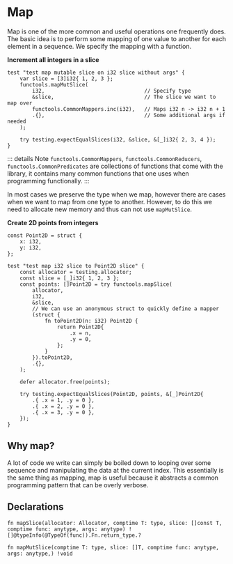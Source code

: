 # Map
Map is one of the more common and useful operations one frequently does. The basic idea is to perform some mapping of one value to another for each element in a sequence. We specify the mapping with a function.

**Increment all integers in a slice**

```zig{3-8}
test "test map mutable slice on i32 slice without args" {
    var slice = [3]i32{ 1, 2, 3 };
    functools.mapMutSlice(
        i32,                                // Specify type
        &slice,                             // The slice we want to map over
        functools.CommonMappers.inc(i32),   // Maps i32 n -> i32 n + 1
        .{},                                // Some additional args if needed
    );

    try testing.expectEqualSlices(i32, &slice, &[_]i32{ 2, 3, 4 });
}
```
::: details Note
`functools.CommonMappers`, `functools.CommonReducers`, `functools.CommonPredicates` are collections of functions that come with the library, it contains many common functions that one uses when programming functionally.
:::

In most cases we preserve the type when we map, however there are cases when we want to map from one type to another. However, to do this we need to allocate new memory and thus can not use `mapMutSlice`.

**Create 2D points from integers**
```zig
const Point2D = struct {
    x: i32,
    y: i32,
};

test "test map i32 slice to Point2D slice" {
    const allocator = testing.allocator;
    const slice = [_]i32{ 1, 2, 3 };
    const points: []Point2D = try functools.mapSlice(
        allocator,
        i32,
        &slice,
        // We can use an anonymous struct to quickly define a mapper
        (struct {
            fn toPoint2D(n: i32) Point2D {
                return Point2D{
                    .x = n,
                    .y = 0,
                };
            }
        }).toPoint2D,
        .{},
    );

    defer allocator.free(points);

    try testing.expectEqualSlices(Point2D, points, &[_]Point2D{
        .{ .x = 1, .y = 0 },
        .{ .x = 2, .y = 0 },
        .{ .x = 3, .y = 0 },
    });
}
```


## Why map?
A lot of code we write can simply be boiled down to looping over some sequence and manipulating the data at the current index. This essentially is the same thing as mapping, map is useful because it abstracts a common programming pattern that can be overly verbose.

## Declarations
```zig
fn mapSlice(allocator: Allocator, comptime T: type, slice: []const T, comptime func: anytype, args: anytype) ![]@typeInfo(@TypeOf(func)).Fn.return_type.?

fn mapMutSlice(comptime T: type, slice: []T, comptime func: anytype, args: anytype,) !void
```